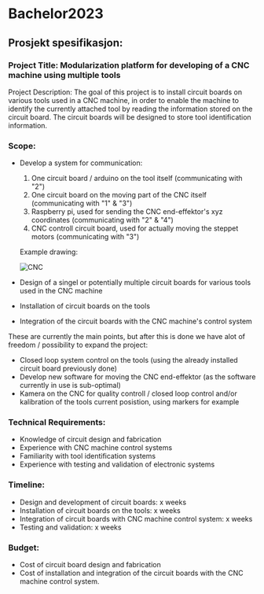 # Bachelor2023

## Prosjekt spesifikasjon:

### Project Title: Modularization platform for developing of a CNC machine using multiple tools

Project Description:
The goal of this project is to install circuit boards on various tools used in a CNC machine, in order to enable the machine to identify the currently attached tool by reading the information stored on the circuit board. The circuit boards will be designed to store tool identification information.

### Scope:
- Develop a system for communication:
  1. One circuit board / arduino on the tool itself (communicating with "2")
  2. One circuit board on the moving part of the CNC itself (communicating with "1" & "3")
  3. Raspberry pi, used for sending the CNC end-effektor's xyz coordinates (communicating with "2" & "4")
  4. CNC controll circuit board, used for actually moving the steppet motors (communicating with "3")
  
  Example drawing:
  
  ![CNC](https://user-images.githubusercontent.com/112080849/212081366-435b20fc-efd4-4602-bfc5-22723c3170e6.PNG)
  
- Design of a singel or potentially multiple circuit boards for various tools used in the CNC machine
- Installation of circuit boards on the tools
- Integration of the circuit boards with the CNC machine's control system

These are currently the main points, but after this is done we have alot of freedom / possibility to expand the project:
- Closed loop system control on the tools (using the already installed circuit board previously done)
- Develop new software for moving the CNC end-effektor (as the software currently in use is sub-optimal)
- Kamera on the CNC for quality controll / closed loop control and/or kalibration of the tools current posistion, using markers for example

### Technical Requirements:
- Knowledge of circuit design and fabrication
- Experience with CNC machine control systems
- Familiarity with tool identification systems
- Experience with testing and validation of electronic systems

### Timeline:
- Design and development of circuit boards: x weeks
- Installation of circuit boards on the tools: x weeks
- Integration of circuit boards with CNC machine control system: x weeks
- Testing and validation: x weeks

### Budget:
- Cost of circuit board design and fabrication
- Cost of installation and integration of the circuit boards with the CNC machine control system.
